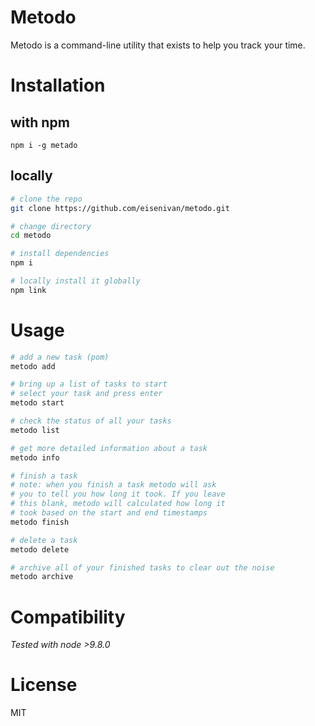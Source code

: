 # Metodo

Metodo is a command-line utility that exists to help you track your time.

# Installation

## with npm

```
npm i -g metado
```

## locally
```bash
# clone the repo
git clone https://github.com/eisenivan/metodo.git

# change directory
cd metodo

# install dependencies
npm i

# locally install it globally
npm link

```

# Usage

```bash
# add a new task (pom)
metodo add

# bring up a list of tasks to start
# select your task and press enter
metodo start

# check the status of all your tasks
metodo list

# get more detailed information about a task
metodo info

# finish a task
# note: when you finish a task metodo will ask
# you to tell you how long it took. If you leave
# this blank, metodo will calculated how long it
# took based on the start and end timestamps
metodo finish

# delete a task
metodo delete

# archive all of your finished tasks to clear out the noise
metodo archive
```

# Compatibility

*Tested with node >9.8.0*

# License

MIT